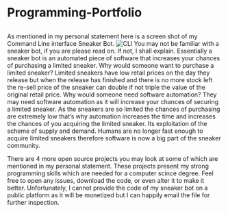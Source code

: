 # Programming-Portfolio

## 
As mentioned in my personal statement here is a screen shot of my Command Line interface Sneaker Bot. 
![CLI](https://user-images.githubusercontent.com/68359616/101640847-f052e780-3a28-11eb-8f0f-daf1ff967633.PNG)
You may not be familiar with a sneaker bot, if you are please read on. If not, I shall explain. Essentially a sneaker bot is an automated piece of software that increases your chances of purchasing a limited sneaker. Why would someone want to purchase a limited sneaker? Limited sneakers have low retail prices on the day they release but when the release has finished and there is no more stock left the re-sell price of the sneaker can double if not triple the value of the original retail price. Why would someone need software automation? They may need software automation as it will increase your chances of securing a limited sneaker. As the sneakers are so limited the chances of purchasing are extremely low that’s why automation increases the time and increases the chances of you acquiring the limited sneaker. Its exploitation of the scheme of supply and demand. Humans are no longer fast enough to acquire limited sneakers therefore software is now a big part of the sneaker community.

There are 4 more open source projects you may look at some of which are mentioned in my personal statement. These projects present my strong programming skills which are needed for a computer scince degree. Feel free to open any issues, download the code, or even alter it to make it better. Unfortunately, I cannot provide the code of my sneaker bot on a public platform as it will be monetized but I can happily email the file for further inspection.
